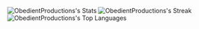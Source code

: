 ![ObedientProductions's Stats](https://github-readme-stats.vercel.app/api?username=ObedientProductions&theme=dark&show_icons=true&hide_border=true&count_private=true)
![ObedientProductions's Streak](https://github-readme-streak-stats.herokuapp.com/?user=ObedientProductions&theme=dark&hide_border=true)
![ObedientProductions's Top Languages](https://github-readme-stats.vercel.app/api/top-langs/?username=ObedientProductions&theme=dark&show_icons=true&hide_border=true&layout=compact)
<!--
**ObedientProductions/ObedientProductions** is a ✨ _special_ ✨ repository because its `README.md` (this file) appears on your GitHub profile.

Here are some ideas to get you started:

- 🔭 I’m currently working on ...
- 🌱 I’m currently learning ...
- 👯 I’m looking to collaborate on ...
- 🤔 I’m looking for help with ...
- 💬 Ask me about ...
- 📫 How to reach me: ...
- 😄 Pronouns: ...
- ⚡ Fun fact: ...
-->
